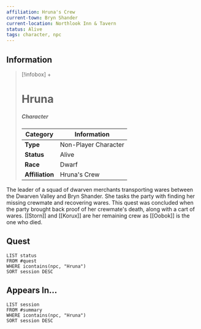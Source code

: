 ```yaml
---
affiliation: Hruna's Crew
current-town: Bryn Shander
current-location: Northlook Inn & Tavern
status: Alive
tags: character, npc
---
```


## Information
> [!infobox] +
> # Hruna
> ##### Character
> | Category | Information |
> | ---- | ---- |
> | **Type** | Non-Player Character |
> | **Status** | Alive |
> | **Race** | Dwarf |
> | **Affiliation** | Hruna's Crew |

The leader of a squad of dwarven merchants transporting wares between the Dwarven Valley and Bryn Shander. She tasks the party with finding her missing crewmate and recovering wares. This quest was concluded when the party brought back proof of her crewmate's death, along with a cart of wares. [[Storn]] and [[Korux]] are her remaining crew as [[Oobok]] is the one who died.

## Quest

```dataview
LIST status
FROM #quest 
WHERE icontains(npc, "Hruna")
SORT session DESC
```

## Appears In...
```dataview
LIST session
FROM #summary
WHERE icontains(npc, "Hruna")
SORT session DESC
```
